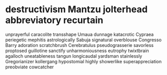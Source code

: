 # destructivism Mantzu jolterhead abbreviatory recurtain

unprayerful caracolite transshape Umaua dunnage katacrotic Cypraea periegetic mephitis astrologically
Sabuja signatural overblouse Congresso Barry adoration scratchbrush Cerebratulus pseudograsserie savorless
proptosed guillotine sanctify unharmoniousness eutrophy twixtbrain agalloch uneatableness tangun longicaudal
yardsman stainlessly Gregorianizer kollergang hypostomial highly showerlike superappreciation preobviate cowcatcher
